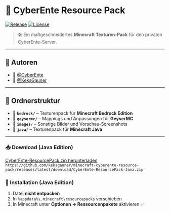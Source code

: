 # 🦆 CyberEnte Resource Pack

[![Release](https://img.shields.io/github/v/release/keksgauner/minecraft-cyberente-resource-pack?label=Release&style=for-the-badge)](https://github.com/keksgauner/minecraft-cyberente-resource-pack/releases)
[![License](https://img.shields.io/github/license/keksgauner/minecraft-cyberente-resource-pack?style=for-the-badge)](https://github.com/keksgauner/minecraft-cyberente-resource-pack/blob/main/LICENSE)

> 🛠️ Ein maßgeschneidertes **Minecraft Texturen-Pack** für den privaten CyberEnte-Server.

---

## 👥 Autoren

-   🐤 [@CyberEnte](https://www.github.com/cyberente)
-   🍪 [@KeksGauner](https://www.github.com/keksgauner)

---


## 📂 Ordnerstruktur

* 📁 **`bedrock/`** – Texturenpack für **Minecraft Bedrock Edition**
* 📁 **`geysermc/`** – Mappings und Anpassungen für **GeyserMC**
* 📁 **`images/`** – Sonstige Bilder und Vorschau-Screenshots
* 📁 **`java/`** – Texturenpack für **Minecraft Java**

---

### 📥 Download (Java Edition)

[CyberEnte-ResourcePack.zip herunterladen](https://github.com/keksgauner/minecraft-cyberente-resource-pack/releases/latest/download/CyberEnte-ResourcePack-Java.zip) \
`https://github.com/keksgauner/minecraft-cyberente-resource-pack/releases/latest/download/CyberEnte-ResourcePack-Java.zip`

### 📂 Installation (Java Edition)

1. Datei **nicht entpacken**
2. In `%appdata%\.minecraft\resourcepacks` verschieben
3. In Minecraft unter **Optionen → Ressourcenpakete** aktivieren ✅
